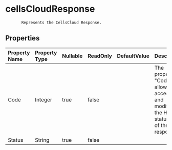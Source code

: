 # **cellsCloudResponse**

           Represents the CellsCloud Response.            

## **Properties**

| Property Name | Property Type | Nullable |  ReadOnly | DefaultValue | Description | 
| :- | :- | :- |:- |  :- | :- |
|Code|Integer|true|false |  |The property "Code" allows for accessing and modifying the HTTP status code of the response.|
|Status|String|true|false |  ||

